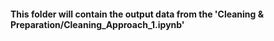 #### This folder will contain the output data from the 'Cleaning & Preparation/Cleaning_Approach_1.ipynb'